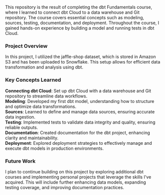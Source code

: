 This repository is the result of completing the dbt Fundamentals course, where I learned to connect dbt Cloud to a data warehouse and Git repository. The course covers essential concepts such as modeling, sources, testing, documentation, and deployment. Throughout the course, I gained hands-on experience by building a model and running tests in dbt Cloud.

### Project Overview
In this project, I utilized the jaffle-shop dataset, which is stored in Amazon S3 and has been uploaded to Snowflake. This setup allows for efficient data transformation and analysis using dbt.

### Key Concepts Learned
**Connecting dbt Cloud**: Set up dbt Cloud with a data warehouse and Git repository to streamline data workflows. <br />
**Modeling**: Developed my first dbt model, understanding how to structure and optimize data transformations. <br />
**Sources**: Learned to define and manage data sources, ensuring accurate data ingestion. <br />
**Testing**: Implemented tests to validate data integrity and quality, ensuring reliable outputs. <br />
**Documentation**: Created documentation for the dbt project, enhancing clarity and maintainability. <br />
**Deployment**: Explored deployment strategies to effectively manage and execute dbt models in production environments. <br />

### Future Work
I plan to continue building on this project by exploring additional dbt courses and implementing personal projects that leverage the skills I've acquired. This will include further enhancing data models, expanding testing coverage, and improving documentation practices.
